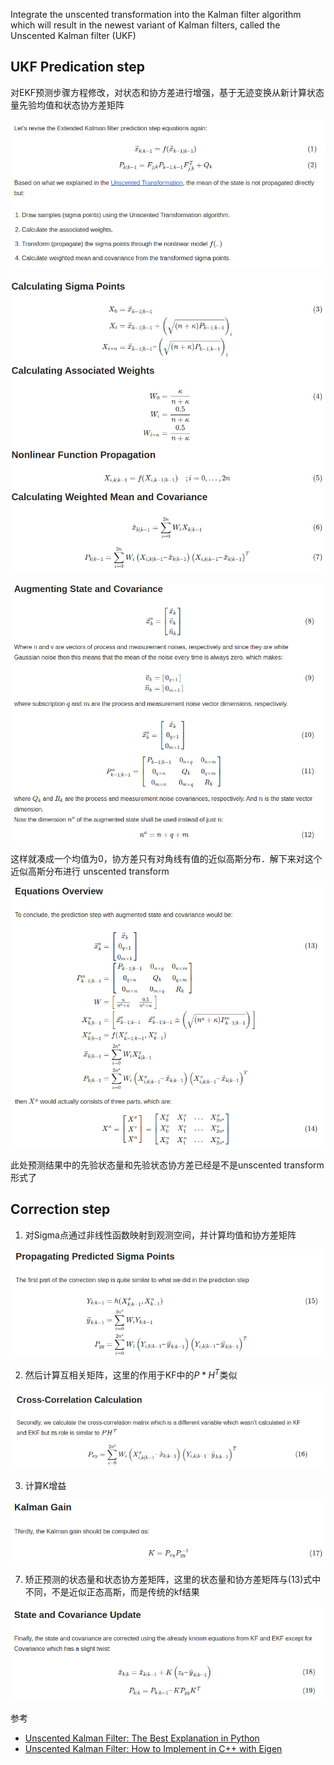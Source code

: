 


Integrate the unscented transformation into the Kalman filter algorithm which will result in the newest variant of Kalman filters, called the Unscented Kalman filter (UKF)

## UKF Predication step

对EKF预测步骤方程修改，对状态和协方差进行增强，基于无迹变换从新计算状态量先验均值和状态协方差矩阵

![](./img/ukf/img1.png)

![](./img/ukf/img2.png)

![](./img/ukf/img3.png)

这样就凑成一个均值为0，协方差只有对角线有值的近似高斯分布．解下来对这个近似高斯分布进行 unscented transform

![](./img/ukf/img4.png)

此处预测结果中的先验状态量和先验状态协方差已经是不是unscented transform 形式了

## Correction step

1. 对Sigma点通过非线性函数映射到观测空间，并计算均值和协方差矩阵

![](./img/ukf/img5.png)

2. 然后计算互相关矩阵，这里的作用于KF中的$P*H^T$类似

![](./img/ukf/img6.png)

3. 计算K增益

![](./img/ukf/img7.png)

7. 矫正预测的状态量和状态协方差矩阵，这里的状态量和协方差矩阵与(13)式中不同，不是近似正态高斯，而是传统的kf结果

![](./img/ukf/img8.png)

参考

- [Unscented Kalman Filter: The Best Explanation in Python](https://codingcorner.org/unscented-kalman-filter-ukf-best-explanation-with-python/)
- [Unscented Kalman Filter: How to Implement in C++ with Eigen](https://codingcorner.org/unscented-kalman-filter-how-to-implement-in-cpp-like-an-expert/)